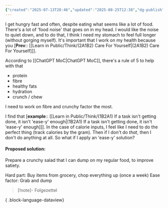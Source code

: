 ```yaml
---
{"created":"2025-07-13T20:46","updated":"2025-08-25T12:38","dg-publish":true,"dg-permalink":"think/2a1b2c","dg-path":"Think/(2A1B2C) Change food inputs to boost satiety.md","permalink":"/think/2a1b2c/","dgPassFrontmatter":true,"noteIcon":"1"}
---
```


I get hungry fast and often, despite eating what seems like a lot of food. There's a lot of 'food noise' that goes on in my head. I would like the noise to quiet down, and to do that, I think I need my stomach to feel full longer (without gorging myself). It's important that I work on my health because you [**Prev**:: [[Learn in Public/Think/(2A1B2) Care For Yourself\|(2A1B2) Care For Yourself]]]. 

According to [[ChatGPT MoC\|ChatGPT MoC]], there's a rule of 5 to help with that
- protein
- fibre 
- healthy fats 
- hydration
- crunch / chew 

I need to work on fibre and crunchy factor the most. 

I find that [**example**:: [[Learn in Public/Think/(1B2A1) If a task isn't getting done, it isn't 'ease-y' enough\|(1B2A1) If a task isn't getting done, it isn't 'ease-y' enough]]]. In the case of calorie inputs, I feel like I need to do the perfect thing (track calories by the gram). Then if I don't do _that_, then I don't do anything at all. So what if I apply an 'ease-y' solution? 

#### Proposed solution: 
Prepare a crunchy salad that I can dump on my regular food, to improve satiety. 

Hard part: Buy items from grocery, chop everything up  (once a week)
Ease factor: Grab and dump 

> [!note]- Folgezettel
>  
{ .block-language-dataview}